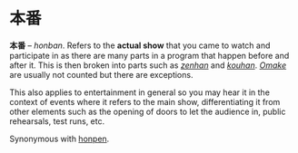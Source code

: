 # 本番

**本番** – *honban*. Refers to the **actual show** that you came to watch and participate in as there are many parts in a program that happen before and after it. This is then broken into parts such as [*zenhan*](https://seiyuu.yakuaru.com/%E3%81%9C%E3%82%93%E3%81%AF%E3%82%93%20%28%E5%89%8D%E5%8D%8A%29) and [*kouhan*](https://seiyuu.yakuaru.com/%E3%81%93%E3%81%86%E3%81%AF%E3%82%93%20%28%E5%BE%8C%E5%8D%8A%29). [*Omake*](https://seiyuu.yakuaru.com/%E3%81%8A%E3%81%BE%E3%81%91) are usually not counted but there are exceptions. 

This also applies to entertainment in general so you may hear it in the context of events where it refers to the main show, differentiating it from other elements such as the opening of doors to let the audience in, public rehearsals, test runs, etc.

Synonymous with [honpen](https://seiyuu.yakuaru.com/%E3%81%BB%E3%82%93%E3%81%BA%E3%82%93%20(%E6%9C%AC%E7%B7%A8)).
